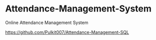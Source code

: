 # Attendance-Management-System
Online Attendance Management System

https://github.com/Pulkit007/Attendance-Management-SQL
